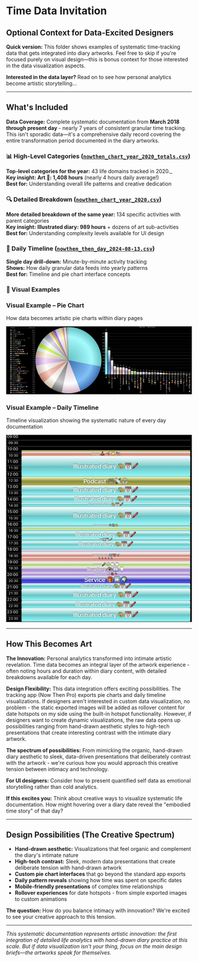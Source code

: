 # Time Data Invitation

## Optional Context for Data-Excited Designers

**Quick version:** This folder shows examples of systematic time-tracking data that gets integrated into diary artworks. Feel free to skip if you're focused purely on visual design—this is bonus context for those interested in the data visualization aspects.

**Interested in the data layer?** Read on to see how personal analytics become artistic storytelling...

---

## What's Included

**Data Coverage:** Complete systematic documentation from **March 2018 through present day** - nearly 7 years of consistent granular time tracking. This isn't sporadic data—it's a comprehensive daily record covering the entire transformation period documented in the diary artworks.

### **📊 High-Level Categories** ([`nowthen_chart_year_2020_totals.csv`](nowthen_chart_year_2020_totals.csv))

**Top-level categories for the year:** 43 life domains tracked in 2020._  
**Key insight:** **Art 🎨: 1,408 hours** (nearly 4 hours daily average!)  
**Best for:** Understanding overall life patterns and creative dedication

### **🔍 Detailed Breakdown** ([`nowthen_chart_year_2020.csv`](nowthen_chart_year_2020.csv))

**More detailed breakdown of the same year:** 134 specific activities with parent categories  
**Key insight:** **Illustrated diary: 989 hours** + dozens of art sub-activities  
**Best for:** Understanding complexity levels available for UI design

### **📅 Daily Timeline** ([`nowthen_then_day_2024-08-13.csv`](nowthen_then_day_2024-08-13.csv))

**Single day drill-down:** Minute-by-minute activity tracking  
**Shows:** How daily granular data feeds into yearly patterns  
**Best for:** Timeline and pie chart interface concepts

### **🎨 Visual Examples**

### Visual Example – Pie Chart
How data becomes artistic pie charts within diary pages

![Pie Chart Example](pie-chart-visualization-example.png)

### Visual Example – Daily Timeline
Timeline visualization showing the systematic nature of every day documentation

![Daily Timeline](daily-timeline-visualization-example.png)


---

## How This Becomes Art

**The Innovation:** Personal analytics transformed into intimate artistic revelation. Time data becomes an integral layer of the artwork experience - often noting hours and duration within diary content, with detailed breakdowns available for each day.

**Design Flexibility:** This data integration offers exciting possibilities. The tracking app (Now Then Pro) exports pie charts and daily timeline visualizations. If designers aren't interested in custom data visualization, no problem - the static exported images will be added as rollover content for date hotspots on my side using the built-in hotspot functionality. However, if designers want to create dynamic visualizations, the raw data opens up possibilities ranging from hand-drawn aesthetic styles to high-tech presentations that create interesting contrast with the intimate diary artwork.

**The spectrum of possibilities:** From mimicking the organic, hand-drawn diary aesthetic to sleek, data-driven presentations that deliberately contrast with the artwork - we're curious how you would approach this creative tension between intimacy and technology.

**For UI designers:** Consider how to present quantified self data as emotional storytelling rather than cold analytics.

**If this excites you:** Think about creative ways to visualize systematic life documentation. How might hovering over a diary date reveal the "embodied time story" of that day?

---

## Design Possibilities (The Creative Spectrum)

- **Hand-drawn aesthetic:** Visualizations that feel organic and complement the diary's intimate nature
- **High-tech contrast:** Sleek, modern data presentations that create deliberate tension with hand-drawn artwork
- **Custom pie chart interfaces** that go beyond the standard app exports
- **Daily pattern reveals** showing how time was spent on specific dates
- **Mobile-friendly presentations** of complex time relationships
- **Rollover experiences** for date hotspots - from simple exported images to custom animations

**The question:** How do you balance intimacy with innovation? We're excited to see your creative approach to this tension.

---

_This systematic documentation represents artistic innovation: the first integration of detailed life analytics with hand-drawn diary practice at this scale. But if data visualization isn't your thing, focus on the main design briefs—the artworks speak for themselves._